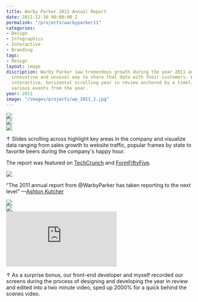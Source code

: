 ```yaml
---
title: Warby Parker 2011 Annual Report
date: 2011-12-30 00:00:00 Z
permalink: "/projects/warbyparker11"
categories:
- Design
- Infographics
- Interactive
- Branding
tags:
- Design
layout: image
discription: Warby Parker saw tremendous growth during the year 2011 and wanted an
  innovative and unusual way to share that data with their customers. We created an
  interactive, horizontal scrolling year in review anchored by a timeline highlighting
  various events from the year.
year: 2011
image: "/images/projects/wp_2011_2.jpg"
---
```


<img src="/images/projects/wp_2011_1.jpg">
<div class="images-left"><img src="/images/projects/wp_2011_2.jpg"></div><div class="images-right"><img src="/images/projects/wp_2011_3.jpg">
<p>&uarr; Slides scrolling across highlight key areas in the company and visualize data ranging from sales growth to website traffic, popular frames by state to favorite beers during the company's happy hour.</p>

<p>The report was featured on <a href="http://techcrunch.com/2012/01/24/worvey-err-warby-parker-takes-a-look-back-at-its-2011/">TechCrunch</a> and <a href="http://www.formfiftyfive.com/2012/01/warby-parker-annual-report/">FormFiftyFive</a>.</p></div>
<section class="clear"></section>

<div class="images-left"><img src="/images/projects/wp_2011_4.jpg">

<p>“The 2011 annual report from @WarbyParker has taken reporting to the next level” —<a href="https://twitter.com/aplusk/status/163019383529152512">Ashton Kutcher</A></p></div>
<div class="images-right"><img src="/images/projects/wp_2011_5.jpg">
</div>
<section class="clear"></section>

<img src="/images/projects/wp_2011_6.jpg">

<div class="responsive-container">
<iframe src="http://www.youtube.com/embed/6X6GFHrVsQ4" frameborder="0" allowfullscreen>
</iframe></div>

<div class="images-right">
<p>&uarr; As a surprise bonus, our front-end developer and myself recorded our screens during the process of designing and developing the year in review and edited into a two minute video, sped up 2000% for a quick behind the scenes video.</p></div>
